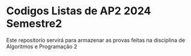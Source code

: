 # Codigos Listas de AP2 2024 Semestre2
 Este repositorío servirá para armazenar as provas feitas na disciplina de Algoritmos e Programação 2
